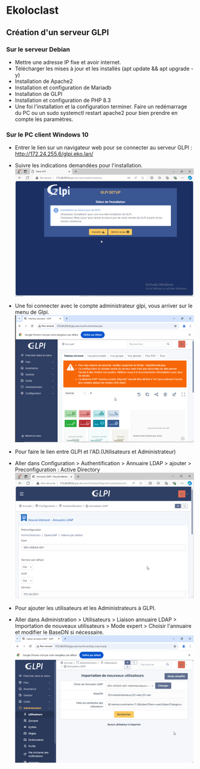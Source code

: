 # Ekoloclast

## Création d'un serveur GLPI
### Sur le serveur Debian
- Mettre une adresse IP fixe et avoir internet.
- Télécharger les mises à jour et les installés (apt update && apt upgrade -y)
- Installation de Apache2
- Installation et configuration de Mariadb
- Installation de GLPI
- Installation et configuration de PHP 8.3
- Une foi l'installation et la configuration terminer. Faire un redémarrage du PC ou un sudo systemctl restart apache2 pour bien prendre en compte les paramètres.

### Sur le PC client Windows 10
- Entrer le lien sur un navigateur web pour se connecter au serveur GLPI : http://172.24.255.6/glpi.eko.lan/
- Suivre les indications demandées pour l'installation.
![GLPI installation](/Ressources/S03_GlpiInstallation.png)

- Une foi connecter avec le compte administrateur glpi, vous arriver sur le menu de Glpi.
![GLPI menu](/Ressources/S03_GlpiMenu.png)

- Pour faire le lien entre GLPI et l'AD.(Utilisateurs et Administrateur)
- Aller dans Configuration > Authentification > Annuaire LDAP > ajouter > Preconfiguration : Active Directory
![GLPI annuaire](/Ressources/S03_GlpiAnnuaireLDPA.png)

- Pour ajouter les utilisateurs et les Administrateurs à GLPI.
- Aller dans Administration > Utilisateurs > Liaison annuaire LDAP > Importation de nouveaux utilisateurs > Mode expert > Choisir l'annuaire et modifier le BaseDN si nécessaire.
![GLPI ajout](/Ressources/S03_GlpiAjoutDesUtilisateursetAdmin.png)
